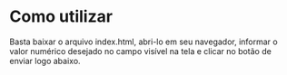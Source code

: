 # **Como utilizar**

Basta baixar o arquivo index.html, abri-lo em seu navegador, informar o valor numérico desejado no campo visível na tela e clicar no botão de enviar logo abaixo.